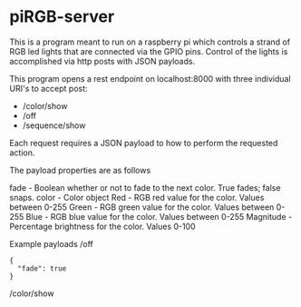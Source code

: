 # piRGB-server
This is a program meant to run on a raspberry pi which controls a strand of RGB led lights that are connected via the GPIO pins. Control of the lights is accomplished via http posts with JSON payloads. 

This program opens a rest endpoint on localhost:8000 with three individual URI's to accept post:
 * /color/show
 * /off
 * /sequence/show
 
Each request requires a JSON payload to how to perform the requested action. 

The payload properties are as follows

fade - Boolean whether or not to fade to the next color. True fades; false snaps.
color - Color object 
    Red - RGB red value for the color. Values between 0-255
    Green - RGB green value for the color. Values between 0-255
    Blue - RGB blue value for the color. Values between 0-255
    Magnitude - Percentage brightness for the color. Values 0-100


Example payloads
/off
```
{
  "fade": true
}
```
/color/show
